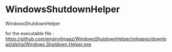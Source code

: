 # WindowsShutdownHelper
WindowsShutdownHelper

for the executable file : https://github.com/enginyilmaaz/WindowsShutdownHelper/releases/download/alpha/Windows.Shutdown.Helper.exe
